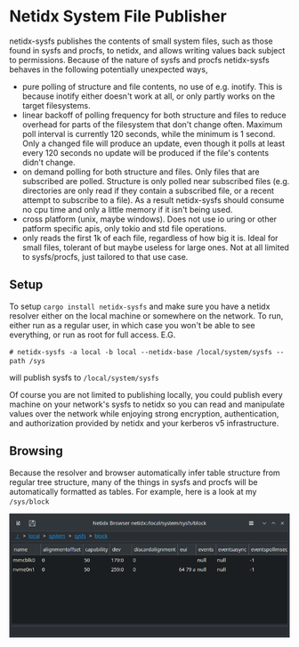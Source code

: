 # Netidx System File Publisher

netidx-sysfs publishes the contents of small system files, such as
those found in sysfs and procfs, to netidx, and allows writing values
back subject to permissions. Because of the nature of sysfs and procfs
netidx-sysfs behaves in the following potentially unexpected ways,

- pure polling of structure and file contents, no use of
  e.g. inotify. This is because inotify either doesn't work at all, or
  only partly works on the target filesystems.
- linear backoff of polling frequency for both structure and files to
  reduce overhead for parts of the filesystem that don't change
  often. Maximum poll interval is currently 120 seconds, while the
  minimum is 1 second. Only a changed file will produce an update,
  even though it polls at least every 120 seconds no update will be
  produced if the file's contents didn't change.
- on demand polling for both structure and files. Only files that are
  subscribed are polled. Structure is only polled near subscribed
  files (e.g. directories are only read if they contain a subscribed
  file, or a recent attempt to subscribe to a file). As a result
  netidx-sysfs should consume no cpu time and only a little memory if
  it isn't being used.
- cross platform (unix, maybe windows). Does not use io uring or other
  patform specific apis, only tokio and std file operations.
- only reads the first 1k of each file, regardless of how big it
  is. Ideal for small files, tolerant of but maybe useless for large
  ones. Not at all limited to sysfs/procfs, just tailored to that use
  case.

## Setup

To setup `cargo install netidx-sysfs` and make sure you have a netidx
resolver either on the local machine or somewhere on the network. To
run, either run as a regular user, in which case you won't be able to
see everything, or run as root for full access. E.G.

```
# netidx-sysfs -a local -b local --netidx-base /local/system/sysfs --path /sys
```

will publish sysfs to `/local/system/sysfs`

Of course you are not limited to publishing locally, you could publish
every machine on your network's sysfs to netidx so you can read and
manipulate values over the network while enjoying strong encryption,
authentication, and authorization provided by netidx and your kerberos
v5 infrastructure.

## Browsing

Because the resolver and browser automatically infer table structure
from regular tree structure, many of the things in sysfs and procfs
will be automatically formatted as tables. For example, here is a look
at my `/sys/block`

![sysfs](sysfs.png)
